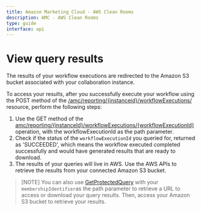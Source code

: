 ```yaml
---
title: Amazon Marketing Cloud - AWS Clean Rooms
description: AMC - AWS Clean Rooms
type: guide
interface: api
---
```

# View query results

The results of your workflow executions are redirected to the Amazon S3 bucket associated with your collaboration instance.

To access your results, after you successfully execute your workflow using the POST method of the [/amc/reporting/{instanceid}/workflowExecutions/](amc-reporting#tag/Workflow-executions/operation/createWorkflowExecution) resource, perform the following steps:

1. Use the GET method of the [amc/reporting/{instanceId}/workflowExecutions/{workflowExecutionId}](amc-reporting#tag/Workflow-executions/operation/getWorkflowExecution) operation, with the workflowExecutionId as the path parameter.
2. Check if the status of the `workflowExecutionId` you queried for, returned as  'SUCCEEDED', which means the workflow executed completed successfully and would have generated results that are ready to download.
3. The results of your queries will live in AWS. Use the AWS APIs to retrieve the results from your connected Amazon S3 bucket.

> [NOTE] You can also use [GetProtectedQuery](https://docs.aws.amazon.com/clean-rooms/latest/apireference/API_GetProtectedQuery.html) with your `membershipIdentifier`as the path parameter to retrieve a URL to access or download your query results. Then, access your Amazon S3 bucket to retrieve your results.
